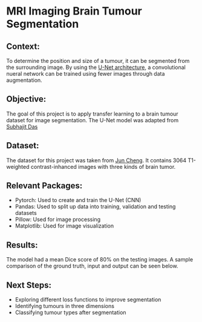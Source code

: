 # MRI Imaging Brain Tumour Segmentation

## Context:
To determine the position and size of a tumour, it can be segmented from the surrounding image. By using the [U-Net architecture](https://arxiv.org/abs/1505.04597), a convolutional nueral network can be trained using fewer images through data augmentation.

## Objective:
The goal of this project is to apply transfer learning to a brain tumour dataset for image segmentation. The U-Net model was adapted from [Subhajit Das](https://github.com/sdsubhajitdas)

## Dataset:

The dataset for this project was taken from [Jun Cheng](https://figshare.com/articles/dataset/brain_tumor_dataset/1512427). It contains 3064 T1-weighted contrast-inhanced images with three kinds of brain tumor.

## Relevant Packages:
* Pytorch: Used to create and train the U-Net (CNN)
* Pandas: Used to split up data into training, validation and testing datasets
* Pillow: Used for image processing
* Matplotlib: Used for image visualization

## Results:

The model had a mean Dice score of 80% on the testing images. A sample comparison of the ground truth, input and output can be seen below.


## Next Steps:
- Exploring different loss functions to improve segmentation
- Identifying tumours in three dimensions
- Classifying tumour types after segmentation
